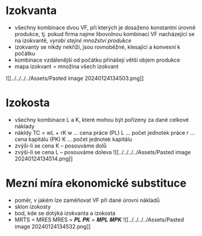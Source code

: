 # Izokvanta
- všechny kombinace dvou VF, při kterých je dosaženo konstantní úrovně produkce, tj. pokud firma najme libovolnou kombinaci VF nacházející se na izokvantě, *vyrobí stejné množství produkce*
- izokvanty se nikdy nekříží, jsou rovnoběžné, klesající a konvexní k počátku
- kombinace vzdálenější od počátku přinášejí větší objem produkce
- mapa izokvant = množina všech izokvant

![[../../../../Assets/Pasted image 20240124134503.png]]

# Izokosta
- všechny kombinace L a K, které mohou být pořízeny za dané celkové náklady
- nákldy TC = wL + rK
w … cena práce (PL)
L … počet jednotek práce
r … cena kapitálu (PK)
K … počet jednotek kapitálu
- zvýši-li se cena K – posouváme dolů
- zvýši-li se cena L – posouváme doleva
![[../../../../Assets/Pasted image 20240124134514.png]]

# Mezní míra ekonomické substituce
- poměr, v jakém lze zaměňovat VF při dané úrovni nákladů
- sklon izokosty
- bod, kde se dotýká izokvanta a izokosta
- MRTS = MRES
MRES =
𝑷𝑳
𝑷𝑲 =
𝑴𝑷𝑳
𝑴𝑷𝑲
![[../../../../Assets/Pasted image 20240124134532.png]]

